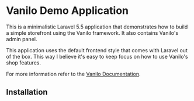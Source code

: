 # Vanilo Demo Application

This is a minimalistic Laravel 5.5 application that demonstrates how to build a simple storefront
using the Vanilo framework. It also contains Vanilo's admin panel.

This application uses the default frontend style that comes with Laravel out of the box. This way I
believe it's easy to keep focus on how to use Vanilo's shop features.

For more information refer to the [Vanilo Documentation](https://vanilo.io/docs/).

## Installation
